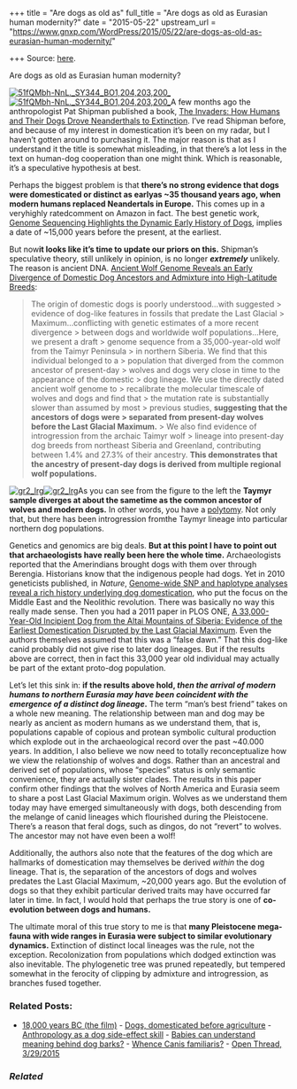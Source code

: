+++
title = "Are dogs as old as"
full_title = "Are dogs as old as Eurasian human modernity?"
date = "2015-05-22"
upstream_url = "https://www.gnxp.com/WordPress/2015/05/22/are-dogs-as-old-as-eurasian-human-modernity/"

+++
Source: [here](https://www.gnxp.com/WordPress/2015/05/22/are-dogs-as-old-as-eurasian-human-modernity/).

Are dogs as old as Eurasian human modernity?

[![51fQMbh-NnL.\_SY344_BO1,204,203,200\_](https://i0.wp.com/www.unz.com/wp-content/uploads/2015/05/51fQMbh-NnL._SY344_BO1204203200_-199x300.jpg?resize=199%2C300)![51fQMbh-NnL.\_SY344_BO1,204,203,200\_](https://i0.wp.com/www.unz.com/wp-content/uploads/2015/05/51fQMbh-NnL._SY344_BO1204203200_-199x300.jpg?resize=199%2C300)](https://www.amazon.com/exec/obidos/ASIN/0674736761/geneexpressio-20)A few months ago the anthropologist Pat Shipman published a book, [The Invaders: How Humans and Their Dogs Drove Neanderthals to Extinction](https://www.amazon.com/exec/obidos/ASIN/0674736761/geneexpressio-20). I’ve read Shipman before, and because of my interest in domestication it’s been on my radar, but I haven’t gotten around to purchasing it. The major reason is that as I understand it the title is somewhat misleading, in that there’s a lot less in the text on human-dog cooperation than one might think. Which is reasonable, it’s a speculative hypothesis at best.

Perhaps the biggest problem is that **there’s no strong evidence that dogs were domesticated or distinct as earlyas \~35 thousand years ago, when modern humans replaced Neandertals in Europe.** This comes up in a veryhighly ratedcomment on Amazon in fact. The best genetic work, [Genome Sequencing Highlights the Dynamic Early History of Dogs](http://journals.plos.org/plosgenetics/article?id=10.1371/journal.pgen.1004016), implies a date of \~15,000 years before the present, at the earliest.

But now**it looks like it’s time to update our priors on this.** Shipman’s speculative theory, still unlikely in opinion, is no longer ***extremely*** unlikely. The reason is ancient DNA. [Ancient Wolf Genome Reveals an Early Divergence of Domestic Dog Ancestors and Admixture into High-Latitude Breeds](http://www.cell.com/current-biology/abstract/S0960-9822(15)00432-7):

> The origin of domestic dogs is poorly understood…with suggested > evidence of dog-like features in fossils that predate the Last Glacial > Maximum…conflicting with genetic estimates of a more recent divergence > between dogs and worldwide wolf populations…Here, we present a draft > genome sequence from a 35,000-year-old wolf from the Taimyr Peninsula > in northern Siberia. We find that this individual belonged to a > population that diverged from the common ancestor of present-day > wolves and dogs very close in time to the appearance of the domestic > dog lineage. We use the directly dated ancient wolf genome to > recalibrate the molecular timescale of wolves and dogs and find that > the mutation rate is substantially slower than assumed by most > previous studies, **suggesting that the ancestors of dogs were > separated from present-day wolves before the Last Glacial Maximum.** > We also find evidence of introgression from the archaic Taimyr wolf > lineage into present-day dog breeds from northeast Siberia and Greenland, contributing between 1.4% and 27.3% of their ancestry. **This demonstrates that the ancestry of present-day dogs is derived from multiple regional wolf populations.**

[![gr2_lrg](https://i0.wp.com/www.unz.com/wp-content/uploads/2015/05/gr2_lrg.jpg?resize=300%2C284)![gr2_lrg](https://i0.wp.com/www.unz.com/wp-content/uploads/2015/05/gr2_lrg.jpg?resize=300%2C284)](http://www.cell.com/current-biology/fulltext/S0960-9822(15)00432-7)As you can see from the figure to the left the **Taymyr sample diverges at about the sametime as the common ancestor of wolves and modern dogs.** In other words, you have a [polytomy](https://en.wikipedia.org/wiki/Polytomy). Not only that, but there has been introgression fromthe Taymyr lineage into particular northern dog populations.

Genetics and genomics are big deals. **But at this point I have to point out that archaeologists have really been here the whole time.** Archaeologists reported that the Amerindians brought dogs with them over through Berengia. Historians know that the indigenous people had dogs. Yet in 2010 geneticists published, in *Nature*, [Genome-wide SNP and haplotype analyses reveal a rich history underlying dog domestication](http://www.ncbi.nlm.nih.gov/pubmed/20237475), who put the focus on the Middle East and the Neolithic revolution. There was basically no way this really made sense. Then you had a 2011 paper in PLOS ONE, [A 33,000-Year-Old Incipient Dog from the Altai Mountains of Siberia: Evidence of the Earliest Domestication Disrupted by the Last Glacial Maximum](http://journals.plos.org/plosone/article?id=10.1371/journal.pone.0022821). Even the authors themselves assumed that this was a “false dawn.” That this dog-like canid probably did not give rise to later dog lineages. But if the results above are correct, then in fact this 33,000 year old individual may actually be part of the extant proto-dog population.

Let’s let this sink in: **if the results above hold, *then the arrival of modern humans to northern Eurasia may have been coincident with the emergence of a distinct dog lineage*.** The term “man’s best friend” takes on a whole new meaning. The relationship between man and dog may be nearly as ancient as modern humans as we understand them, that is, populations capable of copious and protean symbolic cultural production which explode out in the archaeological record over the past \~40.000 years. In addition, I also believe we now need to totally reconceptualize how we view the relationship of wolves and dogs. Rather than an ancestral and derived set of populations, whose “species” status is only semantic convenience, they are actually sister clades. The results in this paper confirm other findings that the wolves of North America and Eurasia seem to share a post Last Glacial Maximum origin. Wolves as we understand them today may have emerged simultaneously with dogs, both descending from the melange of canid lineages which flourished during the Pleistocene. There’s a reason that feral dogs, such as dingos, do not “revert” to wolves. The ancestor may not have even been a wolf!

Additionally, the authors also note that the features of the dog which are hallmarks of domestication may themselves be derived *within* the dog lineage. That is, the separation of the ancestors of dogs and wolves predates the Last Glacial Maximum, \~20,000 years ago. But the evolution of dogs so that they exhibit particular derived traits may have occurred far later in time. In fact, I would hold that perhaps the true story is one of **co-evolution between dogs and humans.**

The ultimate moral of this true story to me is that **many Pleistocene mega-fauna with wide ranges in Eurasia were subject to similar evolutionary dynamics.** Extinction of distinct local lineages was the rule, not the exception. Recolonization from populations which dodged extinction was also inevitable. The phylogenetic tree was pruned repeatedly, but tempered somewhat in the ferocity of clipping by admixture and introgression, as branches fused together.

### Related Posts:

- [18,000 years BC (the
  film)](https://www.gnxp.com/WordPress/2017/07/26/18000-years-bc-the-film/) - [Dogs, domesticated before
  agriculture](https://www.gnxp.com/WordPress/2012/10/21/dogs-domesticated-before-agriculture/) - [Anthropology as a dog side-effect
  skill](https://www.gnxp.com/WordPress/2010/02/25/anthropology-as-a-dog-side-effect-skill/) - [Babies can understand meaning behind dog
  barks?](https://www.gnxp.com/WordPress/2009/07/21/babies-can-understand-meaning-behind-dog-barks/) - [Whence Canis
  familiaris?](https://www.gnxp.com/WordPress/2009/08/03/whence-canis-familiaris/) - [Open Thread,
  3/29/2015](https://www.gnxp.com/WordPress/2015/03/29/open-thread-3292015/)

### *Related*

[](https://www.addtoany.com/add_to/facebook?linkurl=https%3A%2F%2Fwww.gnxp.com%2FWordPress%2F2015%2F05%2F22%2Fare-dogs-as-old-as-eurasian-human-modernity%2F&linkname=Are%20dogs%20as%20old%20as%20Eurasian%20human%20modernity%3F "Facebook")[](https://www.addtoany.com/add_to/twitter?linkurl=https%3A%2F%2Fwww.gnxp.com%2FWordPress%2F2015%2F05%2F22%2Fare-dogs-as-old-as-eurasian-human-modernity%2F&linkname=Are%20dogs%20as%20old%20as%20Eurasian%20human%20modernity%3F "Twitter")[](https://www.addtoany.com/add_to/email?linkurl=https%3A%2F%2Fwww.gnxp.com%2FWordPress%2F2015%2F05%2F22%2Fare-dogs-as-old-as-eurasian-human-modernity%2F&linkname=Are%20dogs%20as%20old%20as%20Eurasian%20human%20modernity%3F "Email")[](https://www.addtoany.com/share)
